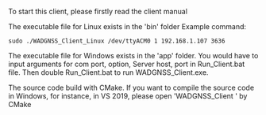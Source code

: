 To start this client, please firstly read the client manual

The executable file for Linux exists in the 'bin' folder
Example command:
```
sudo ./WADGNSS_Client_Linux /dev/ttyACM0 1 192.168.1.107 3636
```
The executable file for Windows exists in the 'app' folder.
You would have to input arguments for com port, option, Server host, port in Run_Client.bat file.
Then double Run_Client.bat to run WADGNSS_Client.exe.

The source code build with CMake. If you want to compile the source code in Windows, for instance, in VS 2019, please open 'WADGNSS_Client
' by CMake
